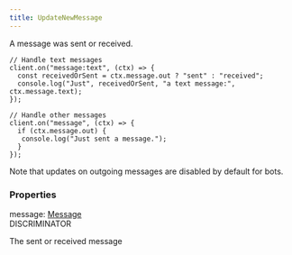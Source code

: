 ```yaml
---
title: UpdateNewMessage
---
```


A message was sent or received.

```
// Handle text messages
client.on("message:text", (ctx) => {
  const receivedOrSent = ctx.message.out ? "sent" : "received";
  console.log("Just", receivedOrSent, "a text message:", ctx.message.text);
});

// Handle other messages
client.on("message", (ctx) => {
  if (ctx.message.out) {
   console.log("Just sent a message.");
  }
});
```

Note that updates on outgoing messages are disabled by default for bots.

### Properties

<div class="flex flex-col gap-3"><div><div class="flex gap-2"><div class="font-mono"><span class="font-bold">message</span><span class="opacity-50">:</span> <a href="/gh/types/message"  >Message</a></div><div class="flex items-center"><div class="bg-dbt px-1.5 rounded-md select-none text-fgt text-[10px]">DISCRIMINATOR</div></div></div><div class="pl-3"><div class="no-margin">

The sent or received message

</div></div></div></div>

